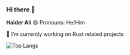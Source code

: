 ### Hi there 👋

**Haider Ali**
😄 Pronouns: He/Him


🔭 I’m currently working on Rust related projects


![Top Langs](https://github-readme-stats.vercel.app/api/top-langs/?username=Haider-Ali-Dev&theme=tokyonight)


<!--
**Haider-Ali-Dev/Haider-Ali-Dev** is a ✨ _special_ ✨ repository because its `README.md` (this file) appears on your GitHub profile.

Here are some ideas to get you started:

- 🔭 I’m currently working on ...
- 🌱 I’m currently learning ...
- 👯 I’m looking to collaborate on ...
- 🤔 I’m looking for help with ...
- 💬 Ask me about ...
- 📫 How to reach me: ...
- 😄 Pronouns: ...
- ⚡ Fun fact: ...
-->
